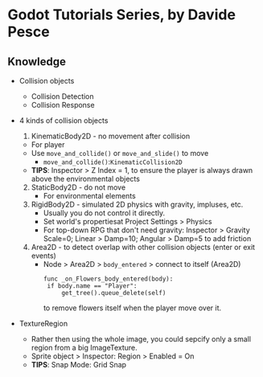 # Godot Tutorials Series, by Davide Pesce

## Knowledge
- Collision objects
  - Collision Detection
  - Collision Response

- 4 kinds of collision objects
  1. KinematicBody2D - no movement after collision
    - For player
    - Use `move_and_collide()` or `move_and_slide()` to move
      - `move_and_collide()`:`KinematicCollision2D`
    - **TIPS**: Inspector > Z Index = 1, to ensure the player is always drawn above the environmental objects
  2. StaticBody2D - do not move
     - For environmental elements
  3. RigidBody2D - simulated 2D physics with gravity, impluses, etc.
     - Usually you do not control it directly.
     - Set world's propertiesat Project Settings > Physics
     - For top-down RPG that don't need gravity:
       Inspector > Gravity Scale=0; Linear > Damp=10; Angular > Damp=5 to add friction
  4. Area2D - to detect overlap with other collision objects (enter or exit events)
     - Node > Area2D > `body_entered` > connect to itself (Area2D)
       ```
       func _on_Flowers_body_entered(body):
       	if body.name == "Player":
       		get_tree().queue_delete(self)
       ```
       to remove flowers itself when the player move over it.

- TextureRegion
  - Rather then using the whole image, you could sepcify only a small region from a big ImageTexture.
  - Sprite object > Inspector: Region > Enabled = On
  - **TIPS**: Snap Mode: Grid Snap

